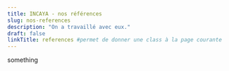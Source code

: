 ```yaml
---
title: INCAYA - nos références
slug: nos-references
description: "On a travaillé avec eux."
draft: false
linkTitle: references #permet de donner une class à la page courante
---
```

something
